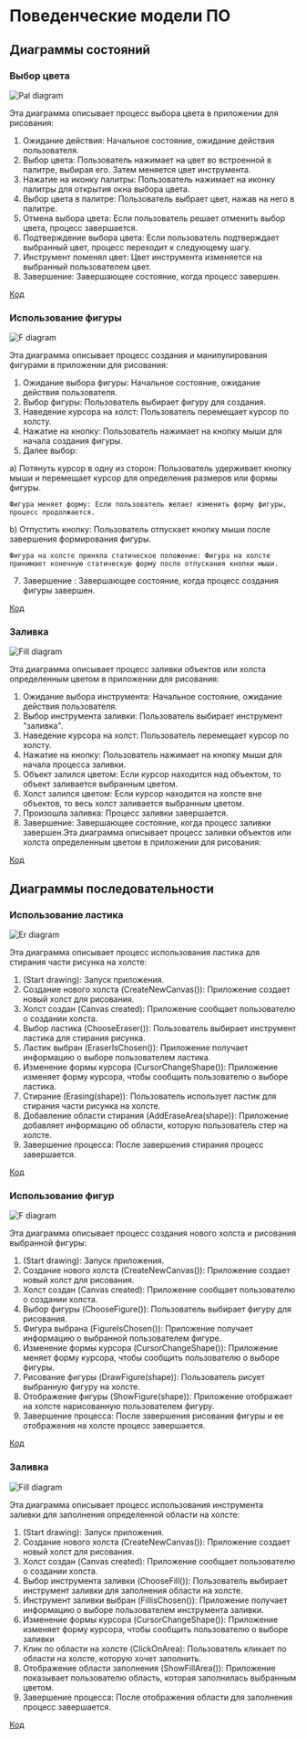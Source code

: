 # Поведенческие модели ПО

## Диаграммы состояний

### Выбор цвета

![Pal diagram](https://github.com/UnVeh/reposit/blob/master/diagrams/pal.png)

Эта диаграмма описывает процесс выбора цвета в приложении для рисования:
1. Ожидание действия: Начальное состояние, ожидание действия пользователя.
2. Выбор цвета: Пользователь нажимает на цвет во встроенной в палитре, выбирая его. Затем меняется цвет инструмента.
3. Нажатие на иконку палитры: Пользователь нажимает на иконку палитры для открытия окна выбора цвета.
4. Выбор цвета в палитре: Пользователь выбрает цвет, нажав на него в палитре.
5. Отмена выбора цвета: Если пользователь решает отменить выбор цвета, процесс завершается.
6. Подтверждение выбора цвета: Если пользователь подтверждает выбранный цвет, процесс переходит к следующему шагу.
7. Инструмент поменял цвет: Цвет инструмента изменяется на выбранный пользователем цвет.
8. Завершение: Завершающее состояние, когда процесс завершен.

[Код](https://github.com/UnVeh/reposit/blob/master/diagrams/state_pal.puml)

### Использование фигуры

![F diagram](https://github.com/UnVeh/reposit/blob/master/diagrams/figure.png)

Эта диаграмма описывает процесс создания и манипулирования фигурами в приложении для рисования:

1. Ожидание выбора фигуры: Начальное состояние, ожидание действия пользователя.
2. Выбор фигуры: Пользователь выбирает фигуру для создания.
3. Наведение курсора на холст: Пользователь перемещает курсор по холсту.
4. Нажатие на кнопку: Пользователь нажимает на кнопку мыши для начала создания фигуры.
5. Далее выбор:

  a) Потянуть курсор в одну из сторон: Пользователь удерживает кнопку мыши и перемещает курсор для определения размеров или формы фигуры.

    Фигура меняет форму: Если пользователь желает изменить форму фигуры, процесс продолжается.
  
  b) Отпустить кнопку: Пользователь отпускает кнопку мыши после завершения формирования фигуры.

    Фигура на холсте приняла статическое положение: Фигура на холсте принимает конечную статическую форму после отпускания кнопки мыши.
7. Завершение : Завершающее состояние, когда процесс создания фигуры завершен.

[Код](https://github.com/UnVeh/reposit/blob/master/diagrams/state_figure.puml)

### Заливка

![Fill diagram](https://github.com/UnVeh/reposit/blob/master/diagrams/fill.png)

Эта диаграмма описывает процесс заливки объектов или холста определенным цветом в приложении для рисования:

1. Ожидание выбора инструмента: Начальное состояние, ожидание действия пользователя.
2. Выбор инструмента заливки: Пользователь выбирает инструмент "заливка".
3. Наведение курсора на холст: Пользователь перемещает курсор по холсту.
4. Нажатие на кнопку: Пользователь нажимает на кнопку мыши для начала процесса заливки.
5. Объект залился цветом: Если курсор находится над объектом, то объект заливается выбранным цветом.
6. Холст залился цветом: Если курсор находится на холсте вне объектов, то весь холст заливается выбранным цветом.
7. Произошла заливка: Процесс заливки завершается.
8. Завершение: Завершающее состояние, когда процесс заливки завершен.Эта диаграмма описывает процесс заливки объектов или холста определенным цветом в приложении для рисования:

[Код](https://github.com/UnVeh/reposit/blob/master/diagrams/state_fill.puml)

## Диаграммы последовательности

### Использование ластика

![Er diagram](https://github.com/UnVeh/reposit/blob/master/diagrams/S_Er.png)

Эта диаграмма описывает процесс использования ластика для стирания части рисунка на холсте:
1. (Start drawing): Запуск приложения.
2. Создание нового холста (CreateNewCanvas()): Приложение создает новый холст для рисования.
3. Холст создан (Canvas created): Приложение сообщает пользователю о создании холста.
4. Выбор ластика (ChooseEraser()): Пользователь выбирает инструмент ластика для стирания рисунка.
5. Ластик выбран (EraserIsChosen()): Приложение получает информацию о выборе пользователем ластика.
6. Изменение формы курсора (CursorChangeShape()): Приложение изменяет форму курсора, чтобы сообщить пользователю о выборе ластика.
7. Стирание (Erasing(shape)): Пользователь использует ластик для стирания части рисунка на холсте.
8. Добавление области стирания (AddEraseArea(shape)): Приложение добавляет информацию об области, которую пользователь стер на холсте.
9. Завершение процесса: После завершения стирания процесс завершается.

[Код](https://github.com/UnVeh/reposit/blob/master/diagrams/S_Er.puml)

### Использование фигур

![F diagram](https://github.com/UnVeh/reposit/blob/master/diagrams/S_figure.png)

Эта диаграмма описывает процесс создания нового холста и рисования выбранной фигуры:
1. (Start drawing): Запуск приложения.
2. Создание нового холста (CreateNewCanvas()): Приложение создает новый холст для рисования.
3. Холст создан (Canvas created): Приложение сообщает пользователю о создании холста.
4. Выбор фигуры (ChooseFigure()): Пользователь выбирает фигуру для рисования.
5. Фигура выбрана (FigureIsChosen()): Приложение получает информацию о выбранной пользователем фигуре.
6. Изменение формы курсора (CursorChangeShape()): Приложение меняет форму курсора, чтобы сообщить пользователю о выборе фигуры.
7. Рисование фигуры (DrawFigure(shape)): Пользователь рисует выбранную фигуру на холсте.
8. Отображение фигуры (ShowFigure(shape)): Приложение отображает на холсте нарисованную пользователем фигуру.
9. Завершение процесса: После завершения рисования фигуры и ее отображения на холсте процесс завершается.

[Код](https://github.com/UnVeh/reposit/blob/master/diagrams/S_figure.puml)

### Заливка

![Fill diagram](https://github.com/UnVeh/reposit/blob/master/diagrams/S_fill.png)

Эта диаграмма описывает процесс использования инструмента заливки для заполнения определенной области на холсте:
1. (Start drawing): Запуск приложения.
2. Создание нового холста (CreateNewCanvas()): Приложение создает новый холст для рисования.
3. Холст создан (Canvas created): Приложение сообщает пользователю о создании холста.
4. Выбор инструмента заливки (ChooseFill()): Пользователь выбирает инструмент заливки для заполнения области на холсте.
5. Инструмент заливки выбран (FillisChosen()): Приложение получает информацию о выборе пользователем инструмента заливки.
6. Изменение формы курсора (CursorChangeShape()): Приложение изменяет форму курсора, чтобы сообщить пользователю о выборе заливки
7. Клик по области на холсте (ClickOnArea): Пользователь кликает по области на холсте, которую хочет заполнить.
8. Отображение области заполнения (ShowFillArea()): Приложение показывает пользователю область, которая заполнилась выбранным цветом.
9. Завершение процесса: После отображения области для заполнения процесс завершается.

[Код](https://github.com/UnVeh/reposit/blob/master/diagrams/S_fill.puml)

